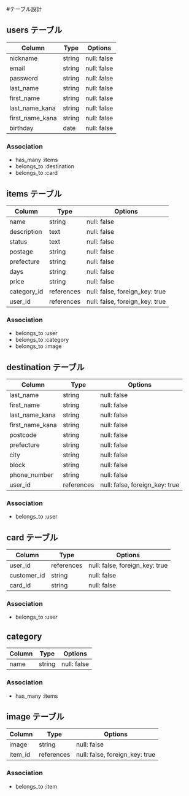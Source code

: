 #テーブル設計

## users テーブル

| Column          | Type   | Options     |
| --------------- | ------ | ----------- |
| nickname        | string | null: false |
| email           | string | null: false |
| password        | string | null: false |
| last_name       | string | null: false |
| first_name      | string | null: false |
| last_name_kana  | string | null: false |
| first_name_kana | string | null: false |
| birthday        | date   | null: false |

### Association

- has_many :items
- belongs_to :destination
- belongs_to :card

## items テーブル

| Column      | Type       | Options                        |
| ----------- | ---------- | ------------------------------ |
| name        | string     | null: false                    |
| description | text       | null: false                    |
| status      | text       | null: false                    |
| postage     | string     | null: false                    |
| prefecture  | string     | null: false                    |
| days        | string     | null: false                    |
| price       | string     | null: false                    |
| category_id | references | null: false, foreign_key: true |
| user_id     | references | null: false, foreign_key: true |

### Association

- belongs_to :user
- belongs_to :category
- belongs_to :image

## destination テーブル

| Column          | Type       | Options                        |
| --------------- | ---------- | ------------------------------ |
| last_name       | string     | null: false                    |
| first_name      | string     | null: false                    |
| last_name_kana  | string     | null: false                    |
| first_name_kana | string     | null: false                    |
| postcode        | string     | null: false                    |
| prefecture      | string     | null: false                    |
| city            | string     | null: false                    |
| block           | string     | null: false                    |
| phone_number    | string     | null: false                    |
| user_id         | references | null: false, foreign_key: true |

### Association

- belongs_to :user

## card テーブル

| Column      | Type       | Options                        |
| ----------- | ---------- | ------------------------------ |
| user_id     | references | null: false, foreign_key: true |
| customer_id | string     | null: false                    |
| card_id     | string     | null: false                    |

### Association

- belongs_to :user

## category

| Column | Type   | Options     |
| ------ | ------ | ----------- |
| name   | string | null: false |

### Association

- has_many :items

## image テーブル

| Column  | Type       | Options                        |
| ------- | ---------- | ------------------------------ |
| image   | string     | null: false                    |
| item_id | references | null: false, foreign_key: true |

### Association

- belongs_to :item